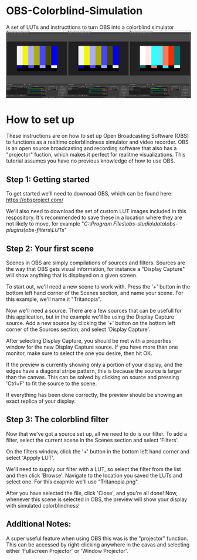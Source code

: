 # OBS-Colorblind-Simulation
A set of LUTs and instructtions to turn OBS into a colorblind simulator
![preview image of the 3 primary colorblind simulation modes working in OBS](https://github.com/Kelpow/OBS-Colorblind-Simulation/blob/main/preview.png?raw=true)

# How to set up
These instructions are on how to set up Open Broadcasting Software (OBS) to functions as a realtime colorblindness simulator and video recorder. OBS is an open source broadcasting and recording software that also has a "projector" fuction, which makes it perfect for realitme visualizations. This tutorial assumes you have no previous knowledge of how to use OBS.

## Step 1: Getting started
To get started we'll need to downoad OBS, which can be found here: https://obsproject.com/ 

We'll also need to download the set of custom LUT images included in this respository. It's recommended to save these in a location where they are not likely to move, for example "*C:\Program Files\obs-studio\data\obs-plugins\obs-filters\LUTs*"


## Step 2: Your first scene
Scenes in OBS are simply compilations of sources and filters. Sources are the way that OBS gets visual information, for instance a "Display Capture" will show anything that is displayed on a given screen.

To start out, we'll need a new scene to work with. Press the '+' button in the bottom left hand corner of the Scenes section, and name your scene. For this example, we'll name it "Tritanopia".

Now we'll need a source. There are a few sources that can be usefull for this application, but in the example we'll be using the Display Capture source.
Add a new source by clicking the '+' button on the bottom left corner of the Sources section, and select 'Display Capture'.

After selecting Display Capture, you should be met with a properties window for the new Display Capture source. If you have more than one monitor, make sure to select the one you desire, then hit OK.

If the preview is currently showing only a portion of your display, and the edges have a diagonal stripe pattern, this is because the source is larger than the canvas. This can be solved by clicking on source and pressing 'Ctrl+F' to fit the source to the scene.

If everything has been done correctly, the preview should be showing an exact replica of your display.

## Step 3: The colorblind filter
Now that we've got a source set up, all we need to do is our filter. To add a filter, select the current scene in the Scenes section and select 'Filters'.

On the filters window, click the '+' button in the bottom left hand corner and select 'Appply LUT'.

We'll need to supply our filter with a LUT, so select the filter from the list and then click 'Browse'. Navigate to the location you saved the LUTs and select one. For this exapmle we'll use "Tritanopia.png". 

After you have selected the file, click 'Close', and you're all done! Now, whenever this scene is selected in OBS, the preview will show your display with simulated colorblindness!

## Additional Notes:
A super useful feature when using OBS this was is the "projector" function. This can be accessed by right-clicking anywhere in the cavas and selecting either 'Fullscreen Projector' or 'Window Projector'.
